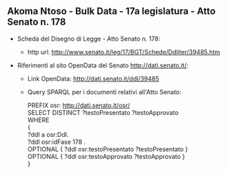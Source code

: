## Akoma Ntoso - Bulk Data - 17a legislatura - Atto Senato n. 178 ##

* Scheda del Disegno di Legge - Atto Senato n. 178:
	* http url: http://www.senato.it/leg/17/BGT/Schede/Ddliter/39485.htm

* Riferimenti al sito OpenData del Senato http://dati.senato.it/:
	* Link OpenData: http://dati.senato.it/ddl/39485
	* Query SPARQL per i documenti relativi all'Atto Senato:

        PREFIX osr: <http://dati.senato.it/osr/>  
		SELECT DISTINCT ?testoPresentato ?testoApprovato  
		WHERE  
		{  
		    ?ddl a osr:Ddl.  
		    ?ddl osr:idFase 178 .  
		    OPTIONAL { ?ddl osr:testoPresentato ?testoPresentato }  
		    OPTIONAL { ?ddl osr:testoApprovato ?testoApprovato }  
		}
		